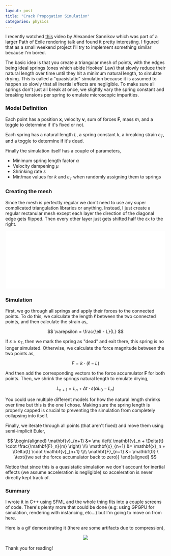 ```yaml
---
layout: post
title: "Crack Propogation Simulation"
categories: physics
---
```


I recently watched [this](https://www.youtube.com/watch?v=0ebPkjqV7jE) video by Alexander Sannikov which was part of a larger Path of Exile rendering talk and found it pretty interesting. I figured that as a small weekend project I'll try to implement something similar because I'm bored.

The basic idea is that you create a triangular mesh of points, with the edges being ideal springs (ones which abide Hookes' Law) that slowly reduce their natural length over time until they hit a minimum natural length, to simulate drying. This is called a "quasistatic" simulation because it is assumed to happen so slowly that all inertial effects are negligible. To make sure all springs don't just all break at once, we slightly vary the spring constant and breaking tensions per spring to emulate microscopic impurities.

### Model Definition

Each point has a position $\mathbf{x}$, velocity $\mathbf{v}$, sum of forces $\mathbf{F}$, mass $m$, and a toggle to determine if it's fixed or not.

Each spring has a natural length $L$, a spring constant $k$, a breaking strain $\varepsilon_T$, and a toggle to determine if it's dead.

Finally the simulation itself has a couple of parameters,
 - Minimum spring length factor $\alpha$
 - Velocity dampening $\mu$
 - Shrinking rate $s$
 - Min/max values for $k$ and $\varepsilon_T$ when randomly assigning them to springs

### Creating the mesh

Since the mesh is perfectly regular we don't need to use any super complicated triangulation libraries or anything. Instead, I just create a regular rectanular mesh except each layer the direction of the diagonal edge gets flipped. Then every other layer just gets shifted half the `dx` to the right.

<p style="text-align: center;">
	<img src="/assets/img/crack_propogation_mesh.png" width="500">
</p>

### Simulation

First, we go through all springs and apply their forces to the connected points. To do this, we calculate the length $\ell$ between the two connected points, and then calculate the strain as,

$$
\varepsilon = \frac{\ell - L}{L}
$$

If $\varepsilon \geq \varepsilon_T$, then we mark the spring as "dead" and exit there, this spring is no longer simulated. Otherwise, we calculate the force magnitude between the two points as,

$$
F = k \cdot (\ell - L)
$$

And then add the corresponding vectors to the force accumulator $\mathbf{F}$ for both points. Then, we shrink the springs natural length to emulate drying,

$$
L_{n+1} = L_n + \Delta{t} \cdot s(\alpha L_0 - L_n)
$$

You could use multiple different models for how the natural length shrinks over time but this is the one I chose. Making sure the spring length is properly capped is crucial to preventing the simulation from completely collapsing into itself.

Finally, we iterate through all points (that aren't fixed) and move them using semi-implicit Euler,

$$
\begin{aligned}
\mathbf{v}_{n+1} &= \mu \left( \mathbf{v}_n + \Delta{t} \cdot \frac{\mathbf{F}_n}{m} \right) \\\\
\mathbf{x}_{n+1} &= \mathbf{x}_n + \Delta{t} \cdot \mathbf{v}_{n+1} \\\\
\mathbf{F}_{n+1} &= \mathbf{0} \ \text{(we set the force accumulator back to zero)}
\end{aligned}
$$

Notice that since this is a quasistatic simulation we don't account for inertial effects (we assume acceleration is negligible) so acceleration is never directly kept track of.

### Summary

I wrote it in C++ using SFML and the whole thing fits into a couple screens of code. There's plenty more that could be done (e.g: using GPGPU for simulation, rendering with instancing, etc...) but I'm going to move on from here.

Here is a gif demonstrating it (there are some artifacts due to compression),

<p style="text-align: center;">
	<img src="/assets/img/crack_propogation_demo.gif" width="500">
</p>

Thank you for reading!
